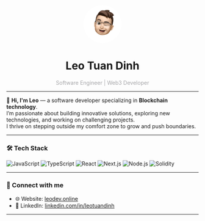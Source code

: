 <div align="center">
  <img src="./avatar.png" alt="Leo's Avatar" width="100" style="border-radius: 50%;">
  
  # Leo Tuan Dinh  
  <p style="color:#a7a7aa">Software Engineer | Web3 Developer</p>
</div>

---

👋 **Hi, I'm Leo** — a software developer specializing in **Blockchain technology**.  
I’m passionate about building innovative solutions, exploring new technologies, and working on challenging projects.  
I thrive on stepping outside my comfort zone to grow and push boundaries.

---

### 🛠 Tech Stack
![JavaScript](https://img.shields.io/badge/JavaScript-ES6+-yellow)
![TypeScript](https://img.shields.io/badge/TypeScript-3178C6)
![React](https://img.shields.io/badge/React-20232A?logo=react)
![Next.js](https://img.shields.io/badge/Next.js-000000?logo=nextdotjs)
![Node.js](https://img.shields.io/badge/Node.js-339933?logo=node.js)
![Solidity](https://img.shields.io/badge/Solidity-363636?logo=solidity)

---

### 🔗 Connect with me
- 🌐 Website: [leodev.online](https://leodev.online/)  
- 💼 LinkedIn: [linkedin.com/in/leotuandinh](https://www.linkedin.com/in/leotuandinh/)  

---
